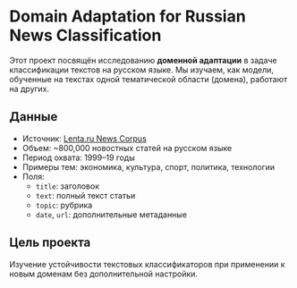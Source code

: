 # Domain Adaptation for Russian News Classification

Этот проект посвящён исследованию **доменной адаптации** в задаче классификации текстов на русском языке. Мы изучаем, как модели, обученные на текстах одной тематической области (домена), работают на других.

##  Данные

- Источник: [Lenta.ru News Corpus](https://www.kaggle.com/datasets/yutkin/corpus-of-russian-news-articles-from-lenta)
- Объем: ~800,000 новостных статей на русском языке
- Период охвата: 1999–19 годы
- Примеры тем: экономика, культура, спорт, политика, технологии
- Поля:
  - `title`: заголовок
  - `text`: полный текст статьи
  - `topic`: рубрика
  - `date`, `url`: дополнительные метаданные

##  Цель проекта

Изучение устойчивости текстовых классификаторов при применении к новым доменам без дополнительной настройки.

